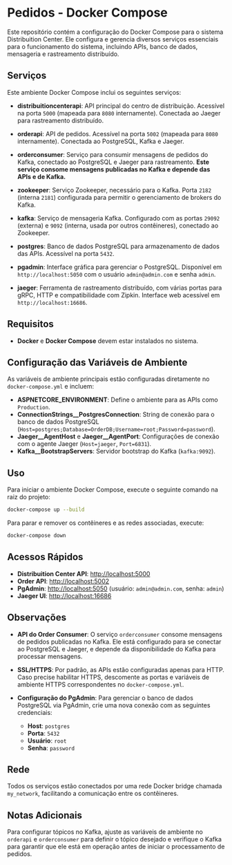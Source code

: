 # Pedidos - Docker Compose

Este repositório contém a configuração do Docker Compose para o sistema Distribuition Center. Ele configura e gerencia diversos serviços essenciais para o funcionamento do sistema, incluindo APIs, banco de dados, mensageria e rastreamento distribuído.

## Serviços

Este ambiente Docker Compose inclui os seguintes serviços:

- **distribuitioncenterapi**: API principal do centro de distribuição. Acessível na porta `5000` (mapeada para `8080` internamente). Conectada ao Jaeger para rastreamento distribuído.

- **orderapi**: API de pedidos. Acessível na porta `5002` (mapeada para `8080` internamente). Conectada ao PostgreSQL, Kafka e Jaeger.

- **orderconsumer**: Serviço para consumir mensagens de pedidos do Kafka, conectado ao PostgreSQL e Jaeger para rastreamento. **Este serviço consome mensagens publicadas no Kafka e depende das APIs e de Kafka.**

- **zookeeper**: Serviço Zookeeper, necessário para o Kafka. Porta `2182` (interna `2181`) configurada para permitir o gerenciamento de brokers do Kafka.

- **kafka**: Serviço de mensageria Kafka. Configurado com as portas `29092` (externa) e `9092` (interna, usada por outros contêineres), conectado ao Zookeeper.

- **postgres**: Banco de dados PostgreSQL para armazenamento de dados das APIs. Acessível na porta `5432`.

- **pgadmin**: Interface gráfica para gerenciar o PostgreSQL. Disponível em `http://localhost:5050` com o usuário `admin@admin.com` e senha `admin`.

- **jaeger**: Ferramenta de rastreamento distribuído, com várias portas para gRPC, HTTP e compatibilidade com Zipkin. Interface web acessível em `http://localhost:16686`.

## Requisitos

- **Docker** e **Docker Compose** devem estar instalados no sistema.

## Configuração das Variáveis de Ambiente

As variáveis de ambiente principais estão configuradas diretamente no `docker-compose.yml` e incluem:

- **ASPNETCORE_ENVIRONMENT**: Define o ambiente para as APIs como `Production`.
- **ConnectionStrings__PostgresConnection**: String de conexão para o banco de dados PostgreSQL (`Host=postgres;Database=OrderDB;Username=root;Password=password`).
- **Jaeger__AgentHost** e **Jaeger__AgentPort**: Configurações de conexão com o agente Jaeger (`Host=jaeger`, `Port=6831`).
- **Kafka__BootstrapServers**: Servidor bootstrap do Kafka (`kafka:9092`).

## Uso

Para iniciar o ambiente Docker Compose, execute o seguinte comando na raiz do projeto:

```bash
docker-compose up --build
```
Para parar e remover os contêineres e as redes associadas, execute:
```bash
docker-compose down
```
## Acessos Rápidos

- **Distribuition Center API**: [http://localhost:5000](http://localhost:5000)
- **Order API**: [http://localhost:5002](http://localhost:5002)
- **PgAdmin**: [http://localhost:5050](http://localhost:5050) (usuário: `admin@admin.com`, senha: `admin`)
- **Jaeger UI**: [http://localhost:16686](http://localhost:16686)

## Observações

- **API do Order Consumer**: O serviço `orderconsumer` consome mensagens de pedidos publicadas no Kafka. Ele está configurado para se conectar ao PostgreSQL e Jaeger, e depende da disponibilidade do Kafka para processar mensagens.

- **SSL/HTTPS**: Por padrão, as APIs estão configuradas apenas para HTTP. Caso precise habilitar HTTPS, descomente as portas e variáveis de ambiente HTTPS correspondentes no `docker-compose.yml`.

- **Configuração do PgAdmin**: Para gerenciar o banco de dados PostgreSQL via PgAdmin, crie uma nova conexão com as seguintes credenciais:
  - **Host**: `postgres`
  - **Porta**: `5432`
  - **Usuário**: `root`
  - **Senha**: `password`

## Rede

Todos os serviços estão conectados por uma rede Docker bridge chamada `my_network`, facilitando a comunicação entre os contêineres.

## Notas Adicionais

Para configurar tópicos no Kafka, ajuste as variáveis de ambiente no `orderapi` e `orderconsumer` para definir o tópico desejado e verifique o Kafka para garantir que ele está em operação antes de iniciar o processamento de pedidos.

